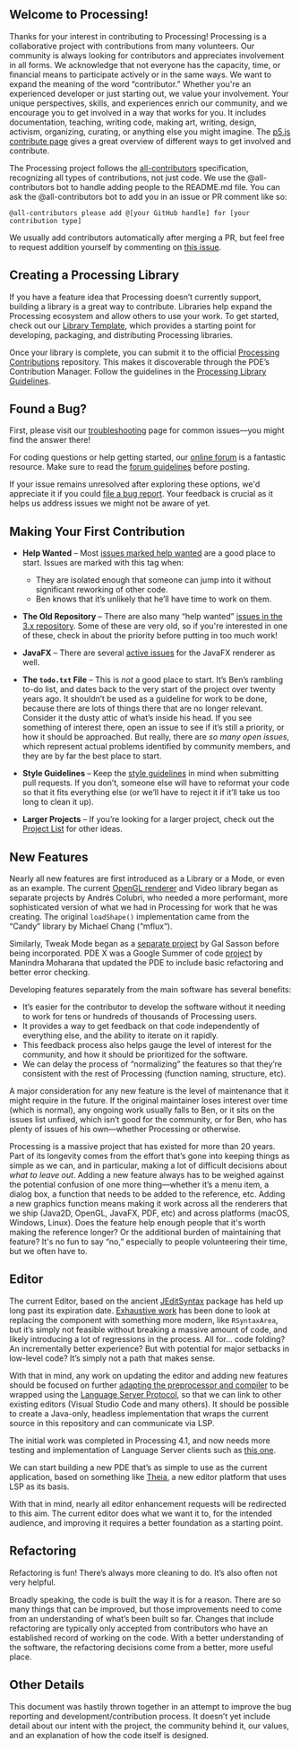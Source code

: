 ## Welcome to Processing!

Thanks for your interest in contributing to Processing! Processing is a collaborative project with contributions from many volunteers. Our community is always looking for contributors and appreciates involvement in all forms. We acknowledge that not everyone has the capacity, time, or financial means to participate actively or in the same ways. We want to expand the meaning of the word “contributor.” Whether you're an experienced developer or just starting out, we value your involvement. Your unique perspectives, skills, and experiences enrich our community, and we encourage you to get involved in a way that works for you. It includes documentation, teaching, writing code, making art, writing, design, activism, organizing, curating, or anything else you might imagine. The [p5.js contribute page](https://p5js.org/contribute/) gives a great overview of different ways to get involved and contribute.

The Processing project follows the [all-contributors](https://github.com/kentcdodds/all-contributors) specification, recognizing all types of contributions, not just code. We use the @all-contributors bot to handle adding people to the README.md file. You can ask the @all-contributors bot to add you in an issue or PR comment like so:

```
@all-contributors please add @[your GitHub handle] for [your contribution type]
```

We usually add contributors automatically after merging a PR, but feel free to request addition yourself by commenting on [this issue](https://github.com/processing/processing4-carbon-aug-19/issues/839).

## Creating a Processing Library

If you have a feature idea that Processing doesn’t currently support, building a library is a great way to contribute. Libraries help expand the Processing ecosystem and allow others to use your work. To get started, check out our [Library Template](https://processing.github.io/processing-library-template/), which provides a starting point for developing, packaging, and distributing Processing libraries.

Once your library is complete, you can submit it to the official [Processing Contributions](https://github.com/processing/processing-contributions) repository. This makes it discoverable through the PDE’s Contribution Manager. Follow the guidelines in the [Processing Library Guidelines](https://github.com/processing/processing4/wiki/Library-Guidelines).

## Found a Bug?

First, please visit our [troubleshooting](https://github.com/processing/processing/wiki/Troubleshooting) page for common issues—you might find the answer there!

For coding questions or help getting started, our [online forum](https://discourse.processing.org/) is a fantastic resource. Make sure to read the [forum guidelines](https://discourse.processing.org/t/welcome-to-the-processing-foundation-discourse/8) before posting.

If your issue remains unresolved after exploring these options, we'd appreciate it if you could [file a bug report](https://github.com/processing/processing4/issues). Your feedback is crucial as it helps us address issues we might not be aware of yet.

## Making Your First Contribution

* **Help Wanted** – Most [issues marked help wanted](https://github.com/processing/processing4/issues?q=is%3Aissue+is%3Aopen+label%3A%22help+wanted%22) are a good place to start. Issues are marked with this tag when:

    * They are isolated enough that someone can jump into it without significant reworking of other code.
    * Ben knows that it’s unlikely that he’ll have time to work on them.

* **The Old Repository** – There are also many “help wanted” [issues in the 3.x repository](https://github.com/processing/processing4/issues?q=is%3Aissue+is%3Aopen+label%3A%22help+wanted%22). Some of these are very old, so if you're interested in one of these, check in about the priority before putting in too much work!

* **JavaFX** – There are several [active issues](https://github.com/processing/processing4-javafx/issues?q=is%3Aissue+is%3Aopen+sort%3Aupdated-desc) for the JavaFX renderer as well.

* **The `todo.txt` File** – This is *not* a good place to start. It’s Ben’s rambling to-do list, and dates back to the very start of the project over twenty years ago. It shouldn’t be used as a guideline for work to be done, because there are lots of things there that are no longer relevant. Consider it the dusty attic of what’s inside his head. If you see something of interest there, open an issue to see if it’s still a priority, or how it should be approached. But really, there are *so many open issues*, which represent actual problems identified by community members, and they are by far the best place to start.

* **Style Guidelines** – Keep the [style guidelines](https://github.com/processing/processing/wiki/Style-Guidelines) in mind when submitting pull requests. If you don’t, someone else will have to reformat your code so that it fits everything else (or we’ll have to reject it if it’ll take us too long to clean it up).

* **Larger Projects** – If you’re looking for a larger project, check out the [Project List](https://github.com/processing/processing/wiki/Project-List#processing) for other ideas.


## New Features

Nearly all new features are first introduced as a Library or a Mode, or even as an example. The current [OpenGL renderer](http://glgraphics.sourceforge.net/) and Video library began as separate projects by Andrés Colubri, who needed a more performant, more sophisticated version of what we had in Processing for work that he was creating. The original `loadShape()` implementation came from the “Candy” library by Michael Chang (“mflux“).

Similarly, Tweak Mode began as a [separate project](http://galsasson.com/tweakmode/) by Gal Sasson before being incorporated. PDE X was a Google Summer of code [project](https://github.com/processing/processing-experimental) by Manindra Moharana that updated the PDE to include basic refactoring and better error checking.

Developing features separately from the main software has several benefits:

* It’s easier for the contributor to develop the software without it needing to work for tens or hundreds of thousands of Processing users.
* It provides a way to get feedback on that code independently of everything else, and the ability to iterate on it rapidly.
* This feedback process also helps gauge the level of interest for the community, and how it should be prioritized for the software.
* We can delay the process of “normalizing” the features so that they’re consistent with the rest of Processing (function naming, structure, etc).

A major consideration for any new feature is the level of maintenance that it might require in the future. If the original maintainer loses interest over time (which is normal), any ongoing work usually falls to Ben, or it sits on the issues list unfixed, which isn’t good for the community, or for Ben, who has plenty of issues of his own—whether Processing or otherwise.

Processing is a massive project that has existed for more than 20 years. Part of its longevity comes from the effort that’s gone into keeping things as simple as we can, and in particular, making a lot of difficult decisions about *what to leave out*. Adding a new feature always has to be weighed against the potential confusion of one more thing—whether it’s a menu item, a dialog box, a function that needs to be added to the reference, etc. Adding a new graphics function means making it work across all the renderers that we ship (Java2D, OpenGL, JavaFX, PDF, etc) and across platforms (macOS, Windows, Linux). Does the feature help enough people that it's worth making the reference longer? Or the additional burden of maintaining that feature? It's no fun to say “no,” especially to people volunteering their time, but we often have to.


## Editor

The current Editor, based on the ancient [JEditSyntax](http://syntax.jedit.org/) package has held up long past its expiration date. [Exhaustive work](https://github.com/processing/processing4/blob/master/app/src/processing/app/syntax/README.md) has been done to look at replacing the component with something more modern, like `RSyntaxArea`, but it’s simply not feasible without breaking a massive amount of code, and likely introducing a lot of regressions in the process. All for… code folding? An incrementally better experience? But with potential for major setbacks in low-level code? It’s simply not a path that makes sense.

With that in mind, any work on updating the editor and adding new features should be focused on further [adapting the preprocessor and compiler](https://github.com/processing/processing4/issues/117) to be wrapped using the [Language Server Protocol](https://en.wikipedia.org/wiki/Language_Server_Protocol), so that we can link to other existing editors (Visual Studio Code and many others). It should be possible to create a Java-only, headless implementation that wraps the current source in this repository and can communicate via LSP. 

The initial work was completed in Processing 4.1, and now needs more testing and implementation of Language Server clients such as [this one](https://github.com/kgtkr/processing-language-server-vscode).

We can start building a new PDE that’s as simple to use as the current application, based on something like [Theia](https://theia-ide.org/), a new editor platform that uses LSP as its basis.

With that in mind, nearly all editor enhancement requests will be redirected to this aim. The current editor does what we want it to, for the intended audience, and improving it requires a better foundation as a starting point.


## Refactoring

Refactoring is fun! There’s always more cleaning to do. It’s also often not very helpful.

Broadly speaking, the code is built the way it is for a reason. There are so many things that can be improved, but those improvements need to come from an understanding of what’s been built so far. Changes that include refactoring are typically only accepted from contributors who have an established record of working on the code. With a better understanding of the software, the refactoring decisions come from a better, more useful place.


## Other Details

This document was hastily thrown together in an attempt to improve the bug reporting and development/contribution process. It doesn’t yet include detail about our intent with the project, the community behind it, our values, and an explanation of how the code itself is designed.
